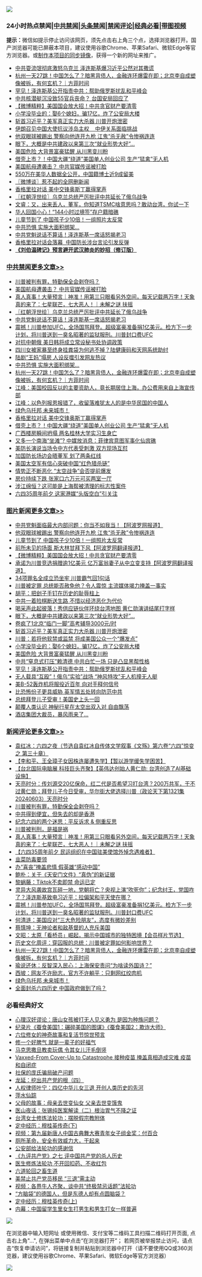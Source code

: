 ![](https://raw.githubusercontent.com/jsvpn/jsproxy/dev/64photo/fqnews-qr.jpg)

<div id="tt">
<h3>24小时热点禁闻|<a href="#%E4%B8%AD%E5%85%B1%E7%A6%81%E9%97%BB%E6%9B%B4%E5%A4%9A%E6%96%87%E7%AB%A0">中共禁闻</a>|<a href="#%E5%9B%BE%E7%89%87%E6%96%B0%E9%97%BB%E6%9B%B4%E5%A4%9A%E6%96%87%E7%AB%A0">头条禁闻</a>|<a href="#%E6%96%B0%E9%97%BB%E8%AF%84%E8%AE%BA%E6%9B%B4%E5%A4%9A%E6%96%87%E7%AB%A0">禁闻评论|<a href="#%E5%BF%85%E7%9C%8B%E7%BB%8F%E5%85%B8%E5%A5%BD%E6%96%87">经典必看</a>|<a href="https://2654106.xyz/3" target="_blank">带图视频</a></h3>
<div><b>提示：</b>微信如提示停止访问该网页，须先点击右上角三个点，选择浏览器打开。国产浏览器可能已屏蔽本项目，建议使用谷歌Chrome、苹果Safari、微软Edge等官方浏览器。或<a href="%E5%88%B6%E4%BD%9Cgit%E7%A6%81%E9%97%BB%E9%95%9C%E5%83%8F.md">制作本项目的同步镜像</a>，获得一个新的网址来推广。</div>
<ul>

<li><a href="/ccpdope/20240602/2044802.md">中共耍流氓彻底激怒乌克兰 泽连斯基爆习近平公然对其撒谎</a></li>
<li><a href="/comments/20240603/2044866.md">杭州一天27跳！中国怎么了？暗黑背债人，金融连环爆雷在即；北京李自成塑像被拆，有何玄机？｜方菲时间</a></li>
<li><a href="/topimagenews/20240602/2044764.md">罕见！泽连斯基公开指责中共：帮助俄罗斯扰乱和平峰会</a></li>
<li><a href="/baitai/20240602/2044766.md">中共核潜艇沉没致55官兵丧命？ 台国安局回应了</a></li>
<li><a href="/topimagenews/20240603/2044955.md">【微博精粹】美国国会放大招！中共贪官财产要清零</a></li>
<li><a href="/topimagenews/20240603/2044869.md">小学没毕业的：娶6个媳妇，骗17亿，炸了公安局大楼</a></li>
<li><a href="/topimagenews/20240603/2044887.md">斩首习近平？美军真正实力大杀器 川普开炮泄密</a></li>
<li><a href="/ssgc/20240603/2044849.md">伊朗召见中国大使抗议涉岛主权    中伊关系面临挑战</a></li>
<li><a href="/topimagenews/20240603/2044963.md">他双眼球被踢出 警察向他连开九枪 江鬼“杀无赦”令惨祸连连</a></li>
<li><a href="/topimagenews/20240603/2044889.md">眼下，大概是中共建政以来第三次“就业形势大好”…</a></li>
<li><a href="/topimagenews/20240603/2044857.md">美国危险 大背景富豪猛醒 从川黑变川粉</a></li>
<li><a href="/cbnews/20240602/2044794.md">借壳上市？！中国大疆“绕道”美国单人创业公司 生产“猛禽”无人机</a></li>
<li><a href="/cbnews/20240603/2044964.md">美国航母遭袭击？ 中共官媒传谣被打脸</a></li>
<li><a href="/cnnews/20240603/2044860.md">550万在美华人数据全公开，中国籍博士近9成留美</a></li>
<li><a href="/ssgc/20240603/2044882.md">〖微博谈〗惹不起的全网删新闻</a></li>
<li><a href="/cbnews/20240602/2044801.md">香格里拉对话 美中交锋奥斯丁赢得掌声</a></li>
<li><a href="/cbnews/20240603/2044952.md">〖红朝浮世绘〗乌克兰总统严厉批评中共延长了俄乌战争</a></li>
<li><a href="/sohnews/20240602/2044748.md">文睿：又，出来丢人，董军，你知道TSMC啥意思吗？敢动台湾，你试一下</a></li>
<li><a href="/cnnews/20240603/2044896.md">华人回国小心！“144小时过境签”存户籍暗礁</a></li>
<li><a href="/topimagenews/20240603/2044962.md">儿童节到了 中国孩子少10倍！一组照片太反常</a></li>
<li><a href="/cbnews/20240603/2044871.md">中共恐惧 实施大面积绑架…</a></li>
<li><a href="/cbnews/20240603/2044928.md">中共党魁说话不算话！泽连斯基一席话怒揭老习</a></li>
<li><a href="/headline/20240603/2044820.md">香格里拉对话会落幕  中国防长涉台言论引发反弹</a></li>
<li><b><a href="/comments/20200207/1272816.md" target="_blank">《刘伯温碑记》预言避开武汉肺炎的妙招（修订版）</a></b></li>
</ul>
</div>

<div class="catlist">
<h3><a href="/cbnews/" target="_blank">中共禁闻</a><span><a href="/cbnews/" target="_blank" rel="nofollow">更多文章>></a></span></h3>
<ul>
<li><a href="/comments/20240603/2045051.md" target="_blank">川普被判有罪，特勤保全会剥夺吗？</a></li>
<li><a href="/cbnews/20240603/2044964.md" target="_blank">美国航母遭袭击？ 中共官媒传谣被打脸</a></li>
<li><a href="/comments/20240603/2044956.md" target="_blank">真人真事！大量预言｜神准！用第三只眼看另外空间，每天记载两万字！天象真的来了：七星联芒，七大恶人！｜未解之谜 扶摇</a></li>
<li><a href="/cbnews/20240603/2044952.md" target="_blank">〖红朝浮世绘〗乌克兰总统严厉批评中共延长了俄乌战争</a></li>
<li><a href="/cbnews/20240603/2044928.md" target="_blank">中共党魁说话不算话！泽连斯基一席话怒揭老习</a></li>
<li><a href="/comments/20240603/2044921.md" target="_blank">震撼！川普参加UFC，全场国骂拜登。超级富豪准备捐1亿美元。检方下一步计划，将川普送到一臭名昭著的监狱服刑。川普封口费UFC</a></li>
<li><a href="/cbnews/20240603/2044916.md" target="_blank">对抗中朝俄 美日韩将成立常设秘书处协调政策</a></li>
<li><a href="/cbnews/20240603/2044915.md" target="_blank">四川女被家暴至终身挂粪袋为何逃不掉？陆健康码和天网系统助纣</a></li>
<li><a href="/cbnews/20240603/2044872.md" target="_blank">陆剧“王妈”塌房 人设反噬引发网友热议</a></li>
<li><a href="/cbnews/20240603/2044871.md" target="_blank">中共恐惧 实施大面积绑架…</a></li>
<li><a href="/comments/20240603/2044866.md" target="_blank">杭州一天27跳！中国怎么了？暗黑背债人，金融连环爆雷在即；北京李自成塑像被拆，有何玄机？｜方菲时间</a></li>
<li><a href="/cbnews/20240603/2044856.md" target="_blank">江峰：美国校园反以的主要资助人，竟长期居住上海，办公费用来自上海宣传部</a></li>
<li><a href="/cbnews/20240603/2044855.md" target="_blank">江峰：以色列报恩报错了，收留落难犹太人的是中华民国的中国人</a></li>
<li><a href="/comments/20240603/2044842.md" target="_blank">绿色乌托邦 未来城市！</a></li>
<li><a href="/cbnews/20240602/2044801.md" target="_blank">香格里拉对话 美中交锋奥斯丁赢得掌声</a></li>
<li><a href="/cbnews/20240602/2044794.md" target="_blank">借壳上市？！中国大疆“绕道”美国单人创业公司 生产“猛禽”无人机</a></li>
<li><a href="/cbnews/20240602/2044793.md" target="_blank">广西楼房瞬间坍塌 两名桂林大学实习生身亡</a></li>
<li><a href="/cbnews/20240602/2044674.md" target="_blank">又多一个南海“坐滩”? 中媒放消息：菲律宾意图军事化仙宾礁</a></li>
<li><a href="/cbnews/20240602/2044658.md" target="_blank">美防长演说当场令中方代表受刺激 双方现场互怼</a></li>
<li><a href="/cbnews/20240602/2044657.md" target="_blank">加国防长场边会晤董军 划了两条红线</a></li>
<li><a href="/cbnews/20240602/2044656.md" target="_blank">美国太空军有信心突破中国“红色猎杀链”</a></li>
<li><a href="/cbnews/20240602/2044655.md" target="_blank">情势正不断恶化 “太空战争”会否提前爆发</a></li>
<li><a href="/cbnews/20240602/2044654.md" target="_blank">房价持续下跌 张家口六万元可买两室一厅</a></li>
<li><a href="/cbnews/20240602/2044648.md" target="_blank">涉江绵恒？这可能是上海帮被清理的标志性案件</a></li>
<li><a href="/cbnews/20240602/2044616.md" target="_blank">六四35周年前夕 这家港媒“头版空白”引关注</a></li>

</ul>
</div>
<div class="catlist">
<h3><a href="/topimagenews/" target="_blank">图片新闻</a><span><a href="/topimagenews/" target="_blank" rel="nofollow">更多文章>></a></span></h3>
<ul>
<li><a href="/topimagenews/20240603/2045082.md" target="_blank">中共党魁面临最大内部问题：你当不如我当！【阿波罗网报道】</a></li>
<li><a href="/topimagenews/20240603/2044963.md" target="_blank">他双眼球被踢出 警察向他连开九枪 江鬼“杀无赦”令惨祸连连</a></li>
<li><a href="/topimagenews/20240603/2044962.md" target="_blank">儿童节到了 中国孩子少10倍！一组照片太反常</a></li>
<li><a href="/topimagenews/20240603/2044957.md" target="_blank">前所未见的场面 斯大林甘拜下风【阿波罗网翻译报道】</a></li>
<li><a href="/topimagenews/20240603/2044955.md" target="_blank">【微博精粹】美国国会放大招！中共贪官财产要清零</a></li>
<li><a href="/topimagenews/20240603/2044944.md" target="_blank">承诺为川普竞选捐赠逾1亿美元 亿万富翁妻子从中立变支持【阿波罗网翻译报道】</a></li>
<li><a href="/topimagenews/20240603/2044943.md" target="_blank">34项罪名全成立恐坐牢 川普霸气回1句话</a></li>
<li><a href="/topimagenews/20240603/2044942.md" target="_blank">川普被定罪 总统能否赦免他？令人震惊 主流媒体竭力掩盖一事实</a></li>
<li><a href="/topimagenews/20240603/2044927.md" target="_blank">胡平：把刽子手钉在历史的耻辱柱上</a></li>
<li><a href="/topimagenews/20240603/2044926.md" target="_blank">中共一着险棋断送生路 不惜以经济恶化为代价</a></li>
<li><a href="/topimagenews/20240603/2044914.md" target="_blank">喝采声此起彼落！秀供应链伙伴环绕台湾地图 黄仁勋演讲结尾打字样</a></li>
<li><a href="/topimagenews/20240603/2044889.md" target="_blank">眼下，大概是中共建政以来第三次“就业形势大好”…</a></li>
<li><a href="/topimagenews/20240603/2044888.md" target="_blank">卷疯了1北京“临门一脚”高考辅导3000元/时</a></li>
<li><a href="/topimagenews/20240603/2044887.md" target="_blank">斩首习近平？美军真正实力大杀器 川普开炮泄密</a></li>
<li><a href="/topimagenews/20240603/2044886.md" target="_blank">川普：若将他软禁或监禁 将成美国公众一个“爆发点”</a></li>
<li><a href="/topimagenews/20240603/2044869.md" target="_blank">小学没毕业的：娶6个媳妇，骗17亿，炸了公安局大楼</a></li>
<li><a href="/topimagenews/20240603/2044857.md" target="_blank">美国危险 大背景富豪猛醒 从川黑变川粉</a></li>
<li><a href="/topimagenews/20240602/2044765.md" target="_blank">中共“窒息式打压”赖清德 中共白忙一场 只是凸显黑帮性格</a></li>
<li><a href="/topimagenews/20240602/2044764.md" target="_blank">罕见！泽连斯基公开指责中共：帮助俄罗斯扰乱和平峰会</a></li>
<li><a href="/topimagenews/20240602/2044731.md" target="_blank">无人载具“互殴”！俄乌“实验”战场 “神风特攻”无人机撞无人艇</a></li>
<li><a href="/topimagenews/20240602/2044712.md" target="_blank">美B-52轰炸机将服役近百年 向对手释何信号</a></li>
<li><a href="/topimagenews/20240602/2044711.md" target="_blank">比恐怖份子更具威胁 英军情五处转向防范中共</a></li>
<li><a href="/topimagenews/20240602/2044647.md" target="_blank">总统拜登儿子受审！美国史上头一回</a></li>
<li><a href="/topimagenews/20240602/2044646.md" target="_blank">颠覆人类认识 神秘行星在太空出双入对 自由飘荡</a></li>
<li><a href="/topimagenews/20240602/2044612.md" target="_blank">酒店集团大裁员，暴风雨来了…</a></li>

</ul>
</div>
<div class="catlist">
<h3><a href="/comments/" target="_blank">新闻评论</a><span><a href="/comments/" target="_blank" rel="nofollow">更多文章>></a></span></h3>
<ul>
<li><a href="/comments/20240603/2045105.md" target="_blank">袁红冰：六四之夜（节选自袁红冰自传体文学叙事《文殇》第六卷“六四”惊变 之 第三十章）</a></li>
<li><a href="/comments/20240603/2045092.md" target="_blank">【李和平、王全璋子女因株连屡遭失学】【暂以游学缓失学困苦】</a></li>
<li><a href="/comments/20240603/2045068.md" target="_blank">【台北国际电脑展 科技巨头齐聚】【英伟达创始人黄仁勋: 台湾创造了AI基础设施】</a></li>
<li><a href="/comments/20240603/2045053.md" target="_blank">天亮时分：传刘源交20亿保命，红二代是否希望习打台湾？200万共军，干不过黄仁勋；拜登儿子今日受审，华尔街大佬选择川普（政论天下第1321集 20240603）天亮时分</a></li>
<li><a href="/comments/20240603/2045051.md" target="_blank">川普被判有罪，特勤保全会剥夺吗？</a></li>
<li><a href="/comments/20240603/2045035.md" target="_blank">中共得到便宜，但失去的却是香港</a></li>
<li><a href="/comments/20240603/2044988.md" target="_blank">纪念六四的两个迷思：平反诉求 &#038; 侧重反思</a></li>
<li><a href="/comments/20240603/2044972.md" target="_blank">川普被判刑，是福是祸</a></li>
<li><a href="/comments/20240603/2044956.md" target="_blank">真人真事！大量预言｜神准！用第三只眼看另外空间，每天记载两万字！天象真的来了：七星联芒，七大恶人！｜未解之谜 扶摇</a></li>
<li><a href="/comments/20240603/2044954.md" target="_blank">【六四35周年前夕 民运组织在中国驻美使馆外悼念遇难者】</a></li>
<li><a href="/comments/20240603/2044935.md" target="_blank">韭菜防毒要领</a></li>
<li><a href="/comments/20240603/2044934.md" target="_blank">办“喜丧”掩盖悲情 假英雄“感动中国”</a></li>
<li><a href="/comments/20240603/2044933.md" target="_blank">鲍朴：关于《天安门文件》“真伪”的新证据</a></li>
<li><a href="/comments/20240603/2044932.md" target="_blank">黎蜗藤：Tiktok不卖即禁 命运已定</a></li>
<li><a href="/comments/20240603/2044925.md" target="_blank">灵异大风袭故宫瓦碎一地，党朝将亡？央视上演“吹死你”；纪念纣王，党国咋了？泽连斯基致电习近平：拉偏架和平天使在哪？</a></li>
<li><a href="/comments/20240603/2044921.md" target="_blank">震撼！川普参加UFC，全场国骂拜登。超级富豪准备捐1亿美元。检方下一步计划，将川普送到一臭名昭著的监狱服刑。川普封口费UFC</a></li>
<li><a href="/comments/20240603/2044919.md" target="_blank">何清涟：美国应对“三大危险朋友”，态度有微妙差别</a></li>
<li><a href="/comments/20240603/2044918.md" target="_blank">蔡慎坤：无神论者和敌基督的人充斥美国</a></li>
<li><a href="/comments/20240603/2044885.md" target="_blank">文昭：太原「看桥员」崛起，揭示中国城市的独特困境【会员样片节选】</a></li>
<li><a href="/comments/20240603/2044875.md" target="_blank">历史文化周评：穿囚服的总统：川普被定罪如何影响世界？</a></li>
<li><a href="/comments/20240603/2044866.md" target="_blank">杭州一天27跳！中国怎么了？暗黑背债人，金融连环爆雷在即；北京李自成塑像被拆，有何玄机？｜方菲时间</a></li>
<li><a href="/comments/20240603/2044859.md" target="_blank">瑜说还休：反智深入民心：上海保安责问“为啥读外国诗？”</a></li>
<li><a href="/comments/20240603/2044858.md" target="_blank">西坡：网友不许励志，官方不许躺平：只剩网红绞肉机</a></li>
<li><a href="/comments/20240603/2044842.md" target="_blank">绿色乌托邦 未来城市！</a></li>
<li><a href="/comments/20240603/2044829.md" target="_blank">全面封杀六四历史 中国政府做到了吗？</a></li>

</ul>
</div>

<div class="catlist">
<h3>必看经典好文</h3>
<ul>
<li><a href="/comments/20220614/1745276.md" target="_blank">心理汉奸谬论：唐山女孩被打无人见义勇为 是因为种族问题？</a></li>
<li><a href="/comments/20210123/1473011.md" target="_blank">纪录片《蚕食美国1：碾碎美国的图谋》《蚕食美国2：欺诈大师》</a></li>
<li><a href="/tculture/20130420/118886.md" target="_blank">六位修女的神奇故事和复活节惊世预言</a></li>
<li><a href="/funmedia/20200713/1359909.md" target="_blank">修一个好脾气 就是一辈子的好福气</a></li>
<li><a href="/lifebaike/20180921/1001202.md" target="_blank">马克思撒旦教卖玩偶 令其女儿汗毛倒竖</a></li>
<li><a href="/comments/20230812/1919435.md" target="_blank">Vaxxed-From Cover-Up to Catastrophe 接种疫苗 掩盖真相造成灾难 疫苗和自闭症</a></li>
<li><a href="/comments/20230906/1929991.md" target="_blank">社保的庞氏骗局破产问题</a></li>
<li><a href="/comments/20200930/1405812.md" target="_blank">龙延：挖出共产党的根（四）</a></li>
<li><a href="/bannedvideo/20220806/1768296.md" target="_blank">人权律师叶宁：四亿中华儿女三退 开创人类历史的先河</a></li>
<li><a href="/cbnews/20210809/1603030.md" target="_blank">萍水仙踪</a></li>
<li><a href="/cbnews/20210507/1541162.md" target="_blank">父母的故事：母亲去世变仙女 父亲去世变饿鬼</a></li>
<li><a href="/comments/20231220/1976683.md" target="_blank">医山夜话：张锡纯医案解读（二）根治胃气不降之证</a></li>
<li><a href="/cbnews/20200610/1342772.md" target="_blank">台湾女士修炼法轮功：摆脱假宗教附体</a></li>
<li><a href="/tculture/xiulian/20151108/468739.md" target="_blank">定中经历：穆桂英传奇(下)</a></li>
<li><a href="/comments/20220518/1734456.md" target="_blank">视频：第九届新唐人中国古典舞大赛青年女子组金奖：付百合</a></li>
<li><a href="/comments/20220605/1742040.md" target="_blank">厕所革命，安全有效威力大，干起来</a></li>
<li><a href="/aomi/history/20210111/1465363.md" target="_blank">公安部给法轮功的感谢信</a></li>
<li><a href="/bookonline/20131116/201048.md" target="_blank">《九评共产党》之七 评中国共产党的杀人历史</a></li>
<li><a href="/cbnews/20211114/1652055.md" target="_blank">医生修炼法轮功 不开回扣药、不收红包</a></li>
<li><a href="/comments/20231213/1973586.md" target="_blank">六道轮回之畜生道</a></li>
<li><a href="/cbnews/20201004/1408019.md" target="_blank">美禁止共产党员移民 “三退”需主动</a></li>
<li><a href="/comments/20220514/1732752.md" target="_blank">视频：各界牛人齐聚，谈中共“终极禁忌话题”法轮功</a></li>
<li><a href="/comments/20220129/1685716.md" target="_blank">“方脑袋”的德国人，但是东德人却有点圆脑袋？</a></li>
<li><a href="/tculture/xiulian/20151104/467495.md" target="_blank">定中经历：穆桂英传奇(上)</a></li>
<li><a href="/comments/20240126/1992876.md" target="_blank">内幕：中国留学生里女生打男生和男生打女一样普遍</a></li>

</ul>
</div>

![](https://raw.githubusercontent.com/jsvpn/jsproxy/dev/64photo/fqnews-qr.jpg)

在浏览器中输入短网址 或使用微信、支付宝等二维码工具扫描二维码打开页面, 点击右上角"...", 在弹出菜单中点击“在浏览器打开”； 若网页被举报禁止访问，请点击“恢复申请访问”，将链接复制并粘贴到浏览器中打开（请不要使用QQ或360浏览器，建议使用谷歌Chrome、苹果Safari、微软Edge等官方浏览器）

![](https://raw.githubusercontent.com/jsvpn/jsproxy/dev/64photo/wx.jpg)